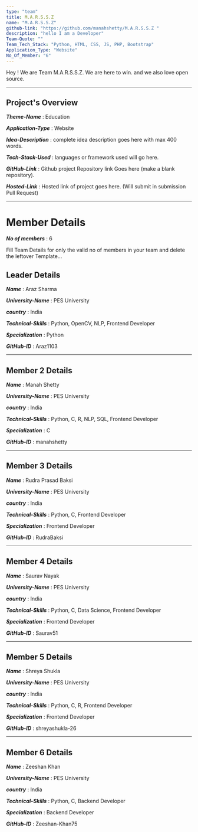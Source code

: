 ```yaml
---
type: "team"                   
title: M.A.R.S.S.Z
name: "M.A.R.S.S.Z"
github-link: "https://github.com/manahshetty/M.A.R.S.S.Z "
description: "hello I am a Developer"
Team-Quote: ""
Team_Tech_Stack: "Python, HTML, CSS, JS, PHP, Bootstrap"
Application_Type: "Website"
No_Of_Member: "6"
---
```


Hey ! We are Team M.A.R.S.S.Z. We are here to win. and we also love open source.

---

## Project's Overview

_**Theme-Name**_ : Education

_**Application-Type**_ :   Website 

_**Idea-Description**_ :   complete idea description goes here with max 400 words.

_**Tech-Stack-Used**_ :   languages or framework used will go here.

_**GitHub-Link**_ :   Github project Repository link Goes here (make a blank repository). 

_**Hosted-Link**_ :    Hosted link of project goes here. (Will submit in submission Pull Request)

---

# Member Details

_**No of members**_ : 6

Fill Team Details for only the valid no of members in your team and delete the leftover Template...

## Leader Details

_**Name**_ : Araz Sharma

_**University-Name**_ : PES University

_**country**_ : India
 
_**Technical-Skills**_ : Python, OpenCV, NLP, Frontend Developer

_**Specialization**_ : Python

_**GitHub-ID**_ :  Araz1103

---

## Member 2 Details

_**Name**_ : Manah Shetty

_**University-Name**_ : PES University

_**country**_ : India
 
_**Technical-Skills**_ : Python, C, R, NLP, SQL, Frontend Developer

_**Specialization**_ : C

_**GitHub-ID**_ :  manahshetty 

---

## Member 3 Details

_**Name**_ : Rudra Prasad Baksi

_**University-Name**_ : PES University

_**country**_ : India
 
_**Technical-Skills**_ : Python, C, Frontend Developer

_**Specialization**_ : Frontend Developer

_**GitHub-ID**_ :   RudraBaksi

---

## Member 4 Details

_**Name**_ : Saurav Nayak

_**University-Name**_ : PES University

_**country**_ : India
 
_**Technical-Skills**_ : Python, C, Data Science, Frontend Developer

_**Specialization**_ : Frontend Developer

_**GitHub-ID**_ :  Saurav51

---

## Member 5 Details

_**Name**_ : Shreya Shukla

_**University-Name**_ : PES University

_**country**_ : India
 
_**Technical-Skills**_ : Python, C, R, Frontend Developer

_**Specialization**_ : Frontend Developer

_**GitHub-ID**_ :  shreyashukla-26

---

## Member 6 Details

_**Name**_ : Zeeshan Khan

_**University-Name**_ : PES University

_**country**_ : India
 
_**Technical-Skills**_ : Python, C, Backend Developer

_**Specialization**_ : Backend Developer

_**GitHub-ID**_ :  Zeeshan-Khan75


